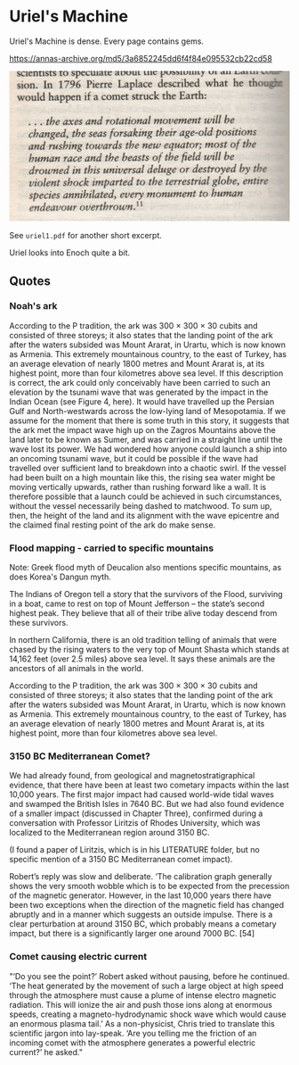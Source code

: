 # Uriel's Machine

Uriel's Machine is dense. Every page contains gems.

https://annas-archive.org/md5/3a6852245dd6f4f84e095532cb22cd58

![x](img/uriel.jpg "")

See `uriel1.pdf` for another short excerpt.

Uriel looks into Enoch quite a bit.

## Quotes

### Noah's ark

According to the P tradition, the ark was 300 × 300 × 30 cubits and consisted of three storeys; it also states that the landing point of the ark after the waters subsided was Mount Ararat, in Urartu, which is now known as Armenia. This extremely mountainous country, to the east of Turkey, has an average elevation of nearly 1800 metres and Mount Ararat is, at its highest point, more than four kilometres above sea level. If this description is correct, the ark could only conceivably have been carried to such an elevation by the tsunami wave that was generated by the impact in the Indian Ocean (see Figure 4, here). It would have travelled up the Persian Gulf and North-westwards across the low-lying land of Mesopotamia. If we assume for the moment that there is some truth in this story, it suggests that the ark met the impact wave high up on the Zagros Mountains above the land later to be known as Sumer, and was carried in a straight line until the wave lost its power. We had wondered how anyone could launch a ship into an oncoming tsunami wave, but it could be possible if the wave had travelled over sufficient land to breakdown into a chaotic swirl. If the vessel had been built on a high mountain like this, the rising sea water might be moving vertically upwards, rather than rushing forward like a wall. It is therefore possible that a launch could be achieved in such circumstances, without the vessel necessarily being dashed to matchwood. To sum up, then, the height of the land and its alignment with the wave epicentre and the claimed final resting point of the ark do make sense.

### Flood mapping - carried to specific mountains

Note: Greek flood myth of Deucalion also mentions specific mountains, as does Korea's Dangun myth.

The Indians of Oregon tell a story that the survivors of the Flood, surviving in a boat, came to rest on top of Mount Jefferson – the state’s second highest peak. They believe that all of their tribe alive today descend from these survivors.

In northern California, there is an old tradition telling of animals that were chased by the rising waters to the very top of Mount Shasta which stands at 14,162 feet (over 2.5 miles) above sea level. It says these animals are the ancestors of all animals in the world.

According to the P tradition, the ark was 300 × 300 × 30 cubits and consisted of three storeys; it also states that the landing point of the ark after the waters subsided was Mount Ararat, in Urartu, which is now known as Armenia. This extremely mountainous country, to the east of Turkey, has an average elevation of nearly 1800 metres and Mount Ararat is, at its highest point, more than four kilometres above sea level.

### 3150 BC Mediterranean Comet?

We had already found, from geological and magnetostratigraphical evidence, that there have been at least two cometary impacts within the last 10,000 years. The first major impact had caused world-wide tidal waves and swamped the British Isles in 7640 BC. But we had also found evidence of a smaller impact (discussed in Chapter Three), confirmed during a conversation with Professor Liritzis of Rhodes University, which was localized to the Mediterranean region around 3150 BC.

(I found a paper of Liritzis, which is in his LITERATURE folder, but no specific mention of a 3150 BC Mediterranean comet impact).

Robert’s reply was slow and deliberate. ‘The calibration graph generally shows the very smooth wobble which is to be expected from the precession of the magnetic generator. However, in the last 10,000 years there have been two exceptions when the direction of the magnetic field has changed abruptly and in a manner which suggests an outside impulse. There is a clear perturbation at around 3150 BC, which probably means a cometary impact, but there is a significantly larger one around 7000 BC. [54]

### Comet causing electric current

"‘Do you see the point?’ Robert asked without pausing, before he continued. ‘The heat generated by the movement of such a large object at high speed through the atmosphere must cause a plume of intense electro magnetic radiation. This will ionize the air and push those ions along at enormous speeds, creating a magneto-hydrodynamic shock wave which would cause an enormous plasma tail.’ As a non-physicist, Chris tried to translate this scientific jargon into lay-speak. ‘Are you telling me the friction of an incoming comet with the atmosphere generates a powerful electric current?’ he asked."
